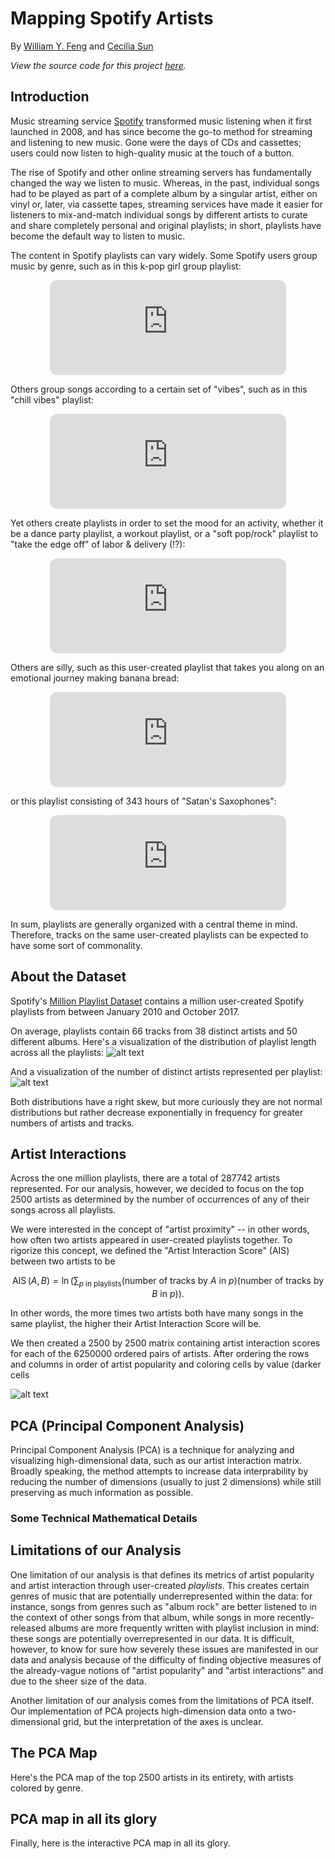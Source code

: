 # Mapping Spotify Artists

<div class="subtitle-container">
	<p>By <a href="https://womogenes.github.io" target="_blank">William Y. Feng</a> and <a href="https://tinyurl.com/ceciliasun" target="_blank">Cecilia Sun</a></p>
	<p><i>View the source code for this project <a href="https://github.com/womogenes/spotify-final" target="_blank">here</a>.</i></p>
</div>

## Introduction

Music streaming service [Spotify](https://www.spotify.com/) transformed music listening when it first launched in 2008, and has since become the go-to method for streaming and listening to new music.
Gone were the days of CDs and cassettes; users could now listen to high-quality music at the touch of a button.

<!---
One of the greatest conveniences Spotify had to offer, however, was the ability to quickly create and add to playlists.
--->

The rise of Spotify and other online streaming servers has fundamentally changed the way we listen to music.
Whereas, in the past, individual songs had to be played as part of a complete album by a singular artist, either on vinyl or, later, via cassette tapes, streaming services have made it easier for listeners to mix-and-match individual songs by different artists to curate and share completely personal and original playlists; in short, playlists have become the default way to listen to music.

The content in Spotify playlists can vary widely.
Some Spotify users group music by genre, such as in this k-pop girl group playlist:

<center>  
<iframe style="border-radius:12px" src="https://open.spotify.com/embed/playlist/2DLAaotcOJPMecaaZtrgtk?utm_source=generator" width="75%" height="152" frameBorder="0" allowfullscreen="" allow="autoplay; clipboard-write; encrypted-media; fullscreen; picture-in-picture" loading="lazy"></iframe>
</center>

Others group songs according to a certain set of "vibes", such as in this "chill vibes" playlist:

<center>
<iframe style="border-radius:12px" src="https://open.spotify.com/embed/playlist/4PAzvpUoDjE1hsLyYxbxNx?utm_source=generator" width="75%" height="152" frameBorder="0" allowfullscreen="" allow="autoplay; clipboard-write; encrypted-media; fullscreen; picture-in-picture" loading="lazy"></iframe>
</center>

Yet others create playlists in order to set the mood for an activity, whether it be a dance party playlist, a workout playlist, or a "soft pop/rock" playlist to "take the edge off" of labor \& delivery (!?):

<center>
<iframe style="border-radius:12px" src="https://open.spotify.com/embed/playlist/37i9dQZF1DXe13FP72mxNn?utm_source=generator" width="75%" height="152" frameBorder="0" allowfullscreen="" allow="autoplay; clipboard-write; encrypted-media; fullscreen; picture-in-picture" loading="lazy"></iframe>
</center>

Others are silly, such as this user-created playlist that takes you along on an emotional journey making banana bread:

<center>
<iframe style="border-radius:12px" src="https://open.spotify.com/embed/playlist/2k9WGCD9GxTUsdYtIDnZhG?utm_source=generator" width="75%" height="152" frameBorder="0" allowfullscreen="" allow="autoplay; clipboard-write; encrypted-media; fullscreen; picture-in-picture" loading="lazy"></iframe>
</center>

or this playlist consisting of 343 hours of "Satan's Saxophones":

<center>
<iframe style="border-radius:12px" src="https://open.spotify.com/embed/playlist/5YuogqMDKbD8KSXn71MGdt?utm_source=generator" width="75%" height="152" frameBorder="0" allowfullscreen="" allow="autoplay; clipboard-write; encrypted-media; fullscreen; picture-in-picture" loading="lazy"></iframe>
</center>

In sum, playlists are generally organized with a central theme in mind. Therefore, tracks on the same user-created playlists can be expected to have some sort of commonality.

## About the Dataset

Spotify's [Million Playlist Dataset](https://www.aicrowd.com/challenges/spotify-million-playlist-dataset-challenge) contains a million user-created Spotify playlists from between January 2010 and October 2017.

On average, playlists contain 66 tracks from 38 distinct artists and 50 different albums.
Here's a visualization of the distribution of playlist length across all the playlists:
![alt text](images/artistdistrib.png)

And a visualization of the number of distinct artists represented per playlist:
![alt text](images/trackdistrib.png)

Both distributions have a right skew, but more curiously they are not normal distributions but rather decrease exponentially in frequency for greater numbers of artists and tracks.

## Artist Interactions

Across the one million playlists, there are a total of 287742 artists represented.
For our analysis, however, we decided to focus on the top 2500 artists as determined by the number of occurrences of any of their songs across all playlists.

We were interested in the concept of "artist proximity" -- in other words, how often two artists appeared in user-created playlists together.
To rigorize this concept, we defined the "Artist Interaction Score" (AIS) between two artists to be

$$
	\operatorname{AIS}(A,B) = \ln\left(\sum_{p\text{ in playlists}}(\text{number of tracks by }A\text{ in }p)(\text{number of tracks by }B\text{ in }p)\right).
$$

In other words, the more times two artists both have many songs in the same playlist, the higher their Artist Interaction Score will be.

We then created a 2500 by 2500 matrix containing artist interaction scores for each of the 6250000 ordered pairs of artists. After ordering the rows and columns in order of artist popularity and coloring cells by value (darker cells

![alt text](images/correlationmatrix.png)

<!---
talk about how popular artists are generally put with popular artists
--->

## PCA (Principal Component Analysis)

Principal Component Analysis (PCA) is a technique for analyzing and visualizing high-dimensional data, such as our artist interaction matrix. Broadly speaking, the method attempts to increase data interprability by reducing the number of dimensions (usually to just 2 dimensions) while still preserving as much information as possible.

### Some Technical Mathematical Details
<!--
explain pca.
-->

## Limitations of our Analysis
One limitation of our analysis is that defines its metrics of artist popularity and artist interaction through user-created *playlists*. This creates certain genres of music that are potentially underrepresented within the data: for instance, 
songs from genres such as "album rock" are better listened to in the context of other songs from that album, while songs in more recently-released albums are more frequently written with playlist inclusion in mind: these songs are potentially overrepresented in our data. 
It is difficult, however, to know for sure how severely these issues are manifested in our data and analysis because of the difficulty of finding objective measures of the already-vague notions of "artist popularity" and "artist interactions" and due to the sheer size of the data. 

Another limitation of our analysis comes from the limitations of PCA itself. Our implementation of PCA projects high-dimension data onto a two-dimensional grid, but the interpretation of the axes is unclear.

## The PCA Map
Here's the PCA map of the top 2500 artists in its entirety, with artists colored by genre. 

<!---
some general trends in the map
pca is really good at grouping things. we're still not sure what the axes could be representing
--->

## PCA map in all its glory

Finally, here is the interactive PCA map in all its glory.
